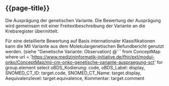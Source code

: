 ## {{page-title}}

Die Ausprägung der genetischen Variante. Die Bewertung der Ausprägung wird gemeinsam mit einer Freitextbeschreibung der Variante an die Krebsregister übermittelt.

Für eine detaillierte Bewertung auf Basis internationaler Klassifikationen kann die MII Variante aus dem Molekulargenetischen Befundbericht genutzt werden. (siehe "Genetische Variante: Observation)
@```
from ConceptMap 
where url = 'https://www.medizininformatik-initiative.de/fhir/ext/modul-onko/ConceptMap/mii-cm-onko-genetische-variante-auspraegung-sct' 
    for group.element
        select 
            oBDS_Kodierung: code, 
            oBDS_Label: display, 
            SNOMED_CT_ID: target.code, 
            SNOMED_CT_Name: target.display, 
            Aequivalenzlevel: target.equivalence, 
            Kommentar: target.comment  
```